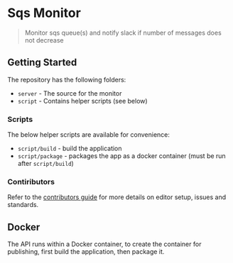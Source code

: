 # Sqs Monitor
> Monitor sqs queue(s) and notify slack if number of messages does not decrease


## Getting Started

The repository has the following folders:

- `server` - The source for the monitor
- `script` - Contains helper scripts (see below)

### Scripts

The below helper scripts are available for convenience:

- `script/build` - build the application
- `script/package` - packages the app as a docker container (must be run after `script/build`)

### Contiributors

Refer to the [contributors guide](CONTRIBUTING.md) for more details on editor setup, issues and standards.

## Docker

The API runs within a Docker container, to create the container
for publishing, first build the application, then package it.